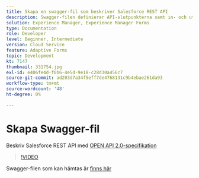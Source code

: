 ```yaml
---
title: Skapa en swagger-fil som beskriver Salesforce REST API
description: Swagger-filen definierar API-slutpunkterna samt in- och utdataparametrarna
solution: Experience Manager, Experience Manager Forms
type: Documentation
role: Developer
level: Beginner, Intermediate
version: Cloud Service
feature: Adaptive Forms
topic: Development
kt: 7147
thumbnail: 331754.jpg
exl-id: e406fe4d-f0b6-4e5d-9e18-c28d30a456c7
source-git-commit: ad203d7a34f5eff7de4768131c9b4ebae261da93
workflow-type: tm+mt
source-wordcount: '48'
ht-degree: 0%

---
```


# Skapa Swagger-fil

Beskriv Salesforce REST API med [OPEN API 2.0-specifikation](https://swagger.io/docs/specification/2-0/basic-structure/)

>[!VIDEO](https://video.tv.adobe.com/v/331754?quality=12&learn=on)

Swagger-filen som kan hämtas är [finns här](assets/sfdc-rest-swagger.zip)
